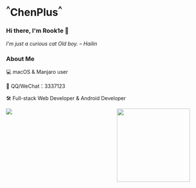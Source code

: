 # <sup>^</sup>ChenPlus<sup>^<sup></sup>

### Hi there, I'm Rook1e 👋
*I'm just a curious cat Old boy. – Hailin*

### About Me

💻 macOS & Manjaro user

📲 QQ/WeChat：3337123

🛠 Full-stack Web Developer & Android Developer
 <!--https://user-images.githubusercontent.com/5713670/87202985-820dcb80-c2b6-11ea-9f56-7ec461c497c3.gif-->
 ![](https://count.getloli.com/get/@chenplus)
<img align='right' src='https://octodex.github.com/images/hula_loop_octodex03.gif' width='200"'>
